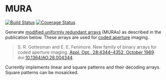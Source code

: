 # MURA

[![Build Status](https://travis-ci.org/kkretschmer/MURA.jl.svg?branch=master)](https://travis-ci.org/kkretschmer/MURA.jl)
[![Coverage Status](https://coveralls.io/repos/github/kkretschmer/MURA.jl/badge.svg?branch=master)](https://coveralls.io/github/kkretschmer/MURA.jl?branch=master)

Generate [modified uniformly redundant arrays][mura] (MURAs) as
described in the publication below.  These arrays are used for [coded
aperture][ca] imaging.

[mura]: https://en.wikipedia.org/wiki/Modified_Uniformly_Redundant_Array
[ca]: https://en.wikipedia.org/wiki/Coded_aperture

> S. R. Gottesman and E. E. Fenimore. New family of binary arrays for
> coded aperture imaging. [Appl. Opt., 28:4344–4352, October
> 1989][ads]. doi:[10.1364/AO.28.004344](https://doi.org/10.1364/AO.28.004344).

[ads]: http://adsabs.harvard.edu/abs/1989ApOpt..28.4344G

Currently implements linear and square patterns and their decoding arrays.
Square patterns can be mosaicked.
